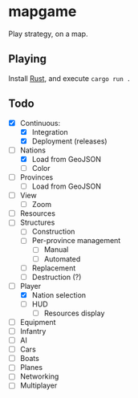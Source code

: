 # mapgame

Play strategy, on a map.

## Playing

Install [Rust](https://www.rust-lang.org/tools/install), and execute `cargo run .`

## Todo

- [x] Continuous:
  - [x] Integration
  - [x] Deployment (releases)
- [ ] Nations
  - [x] Load from GeoJSON
  - [ ] Color
- [ ] Provinces
  - [ ] Load from GeoJSON
- [ ] View
  - [ ] Zoom
- [ ] Resources
- [ ] Structures
  - [ ] Construction
  - [ ] Per-province management
    - [ ] Manual
    - [ ] Automated
  - [ ] Replacement
  - [ ] Destruction (?)
- [ ] Player
  - [x] Nation selection
  - [ ] HUD
    - [ ] Resources display
- [ ] Equipment
- [ ] Infantry
- [ ] AI
- [ ] Cars
- [ ] Boats
- [ ] Planes
- [ ] Networking
- [ ] Multiplayer
